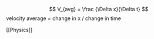 $$
V_{avg} = \frac {\Delta x}{\Delta t}
$$
velocity average = change in x / change in time



[[Physics]]
